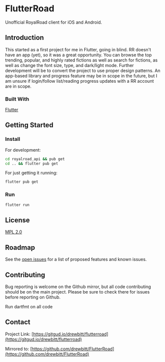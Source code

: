 # FlutterRoad

Unofficial RoyalRoad client for iOS and Android.

## Introduction

This started as a first project for me in Flutter, going in blind. RR doesn't have an app (yet), so it was a great opportunity. You can browse the top trending, popular, and highly rated fictions as well as search for fictions, as well as change the font size, type, and dark/light mode. Further development will be to convert the project to use proper design patterns. An app-based library and progress feature may be in scope in the future, but I am unsure if login/follow list/reading progress updates with a RR account are in scope.

### Built With

[Flutter](https://github.com/flutter/flutter)

## Getting Started

### Install

For development:

```bash
cd royalroad_api && pub get
cd .. && flutter pub get
```

For just getting it running:

```bash
flutter pub get
```

### Run

```bash
flutter run
```

## License

[MPL 2.0](LICENSE)

## Roadmap

See the [open issues](https://gitgud.io/drewbitt/flutterroad/issues) for a list of proposed features and known issues.

## Contributing

Bug reporting is welcome on the Github mirror, but all code contributing should be on the main project. Please be sure to check there for issues before reporting on Github.

Run dartfmt on all code

## Contact

Project Link: [https://gitgud.io/drewbitt/flutterroad](https://gitgud.io/drewbitt/flutterroad)

Mirrored to: [https://github.com/drewbitt/FlutterRoad](https://github.com/drewbitt/FlutterRoad)
